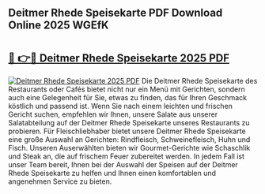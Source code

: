 ## Deitmer Rhede Speisekarte PDF Download Online 2025 WGEfK

# <h2><a href="http://gcc24v0.nevu.top/?p=Deitmer+Rhede+Speisekarte">🔗 👉🔴 Deitmer Rhede Speisekarte 2025 PDF</a></h2>

[![Deitmer Rhede Speisekarte 2025 PDF](https://i.imgur.com/dBaPXMq.png)](http://gcc24v0.nevu.top/?p=Deitmer+Rhede+Speisekarte)
Die Deitmer Rhede Speisekarte des Restaurants oder Cafés bietet nicht nur ein Menü mit Gerichten, sondern auch eine Gelegenheit für Sie, etwas zu finden, das für Ihren Geschmack köstlich und passend ist. Wenn Sie nach einem leichten und frischen Gericht suchen, empfehlen wir Ihnen, unsere Salate aus unserer Salatabteilung auf der Deitmer Rhede Speisekarte unseres Restaurants zu probieren. Für Fleischliebhaber bietet unsere Deitmer Rhede Speisekarte eine große Auswahl an Gerichten: Rindfleisch, Schweinefleisch, Huhn und Fisch. Unseren Auserwählten bieten wir Gourmet-Gerichte wie Schaschlik und Steak an, die auf frischem Feuer zubereitet werden. In jedem Fall ist unser Team bereit, Ihnen bei der Auswahl der Speisen auf der Deitmer Rhede Speisekarte zu helfen und Ihnen einen komfortablen und angenehmen Service zu bieten.

